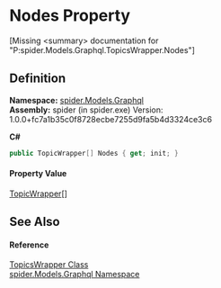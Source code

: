 # Nodes Property


\[Missing &lt;summary&gt; documentation for "P:spider.Models.Graphql.TopicsWrapper.Nodes"\]



## Definition
**Namespace:** <a href="a7324a28-4f46-beaa-9269-26a8fa385391">spider.Models.Graphql</a>  
**Assembly:** spider (in spider.exe) Version: 1.0.0+fc7a1b35c0f8728ecbe7255d9fa5b4d3324ce3c6

**C#**
``` C#
public TopicWrapper[] Nodes { get; init; }
```



#### Property Value
<a href="17a5c54c-9563-c88c-0387-c1906c426251">TopicWrapper</a>[]

## See Also


#### Reference
<a href="c98b6196-8a37-05d8-691c-46528e39812b">TopicsWrapper Class</a>  
<a href="a7324a28-4f46-beaa-9269-26a8fa385391">spider.Models.Graphql Namespace</a>  
